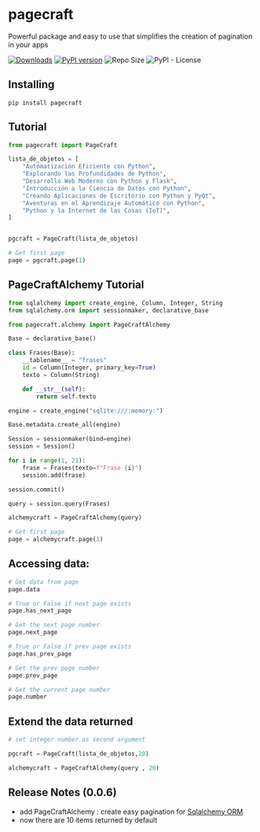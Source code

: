 # pagecraft

Powerful package and easy to use that simplifies the creation of pagination in your apps

[![Downloads](https://static.pepy.tech/badge/pagecraft)](https://pepy.tech/project/pagecraft)
[![PyPI version](https://badge.fury.io/py/pagecraft.svg)](https://badge.fury.io/py/pagecraft)
![Repo Size](https://img.shields.io/github/repo-size/raulodev/pagecraft)
![PyPI - License](https://img.shields.io/pypi/l/pagecraft)

## Installing

```console
pip install pagecraft
```

## Tutorial

```python
from pagecraft import PageCraft

lista_de_objetos = [
    "Automatización Eficiente con Python",
    "Explorando las Profundidades de Python",
    "Desarrollo Web Moderno con Python y Flask",
    "Introducción a la Ciencia de Datos con Python",
    "Creando Aplicaciones de Escritorio con Python y PyQt",
    "Aventuras en el Aprendizaje Automático con Python",
    "Python y la Internet de las Cosas (IoT)",
]


pgcraft = PageCraft(lista_de_objetos)

# Get first page
page = pgcraft.page(1)
```

## PageCraftAlchemy Tutorial

```python
from sqlalchemy import create_engine, Column, Integer, String
from sqlalchemy.orm import sessionmaker, declarative_base

from pagecraft.alchemy import PageCraftAlchemy

Base = declarative_base()

class Frases(Base):
    __tablename__ = "frases"
    id = Column(Integer, primary_key=True)
    texto = Column(String)

    def __str__(self):
        return self.texto

engine = create_engine("sqlite:///:memory:")

Base.metadata.create_all(engine)

Session = sessionmaker(bind=engine)
session = Session()

for i in range(1, 21):
    frase = Frases(texto=f"Frase {i}")
    session.add(frase)

session.commit()

query = session.query(Frases)

alchemycraft = PageCraftAlchemy(query)

# Get first page
page = alchemycraft.page(1)
```



## Accessing data:

```python
# Get data from page
page.data

# True or False if next page exists
page.has_next_page

# Get the next page number
page.next_page

# True or False if prev page exists
page.has_prev_page

# Get the prev page number
page.prev_page

# Get the current page number
page.number
```

## Extend the data returned

```python
# set integer number as second argument

pgcraft = PageCraft(lista_de_objetos,20)

alchemycraft = PageCraftAlchemy(query , 20)
```

## Release Notes (0.0.6)

- add PageCraftAlchemy : create easy pagination for [Sqlalchemy ORM](https://docs.sqlalchemy.org/en/20/orm/quickstart.html)
- now there are 10 items returned by default
